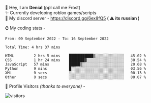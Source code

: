 🤚 Hey, I am **Denial** (ppl call me Frost)  
✨ Currently developing roblox games/scripts  
💎  My discord server - https://discord.gg/6ex8fQ5 **( ⚠ its russian )**  

⌚ My coding stats -

<!--START_SECTION:waka-->

```text
From: 09 September 2022 - To: 16 September 2022

Total Time: 4 hrs 37 mins

HTML         2 hrs 5 mins    ███████████▒░░░░░░░░░░░░░   45.02 %
CSS          1 hr 24 mins    ███████▓░░░░░░░░░░░░░░░░░   30.54 %
JavaScript   57 mins         █████▒░░░░░░░░░░░░░░░░░░░   20.68 %
Python       9 mins          █░░░░░░░░░░░░░░░░░░░░░░░░   03.56 %
XML          0 secs          ░░░░░░░░░░░░░░░░░░░░░░░░░   00.13 %
Other        0 secs          ░░░░░░░░░░░░░░░░░░░░░░░░░   00.07 %
```

<!--END_SECTION:waka-->

🧥 Profile Visitors *(thanks to everyone)* -  
  
![visitors](https://visitor-badge.glitch.me/badge?page_id=FrostX-Official.FrostX-Official)
